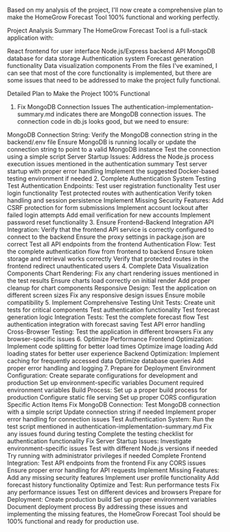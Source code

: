 Based on my analysis of the project, I'll now create a comprehensive plan to make the HomeGrow Forecast Tool 100% functional and working perfectly.

Project Analysis Summary
The HomeGrow Forecast Tool is a full-stack application with:

React frontend for user interface
Node.js/Express backend API
MongoDB database for data storage
Authentication system
Forecast generation functionality
Data visualization components
From the files I've examined, I can see that most of the core functionality is implemented, but there are some issues that need to be addressed to make the project fully functional.

Detailed Plan to Make the Project 100% Functional
1. Fix MongoDB Connection Issues
The authentication-implementation-summary.md indicates there are MongoDB connection issues. The connection code in db.js looks good, but we need to ensure:

MongoDB Connection String:
Verify the MongoDB connection string in the backend/.env file
Ensure MongoDB is running locally or update the connection string to point to a valid MongoDB instance
Test the connection using a simple script
Server Startup Issues:
Address the Node.js process execution issues mentioned in the authentication summary
Test server startup with proper error handling
Implement the suggested Docker-based testing environment if needed
2. Complete Authentication System Testing
Test Authentication Endpoints:
Test user registration functionality
Test user login functionality
Test protected routes with authentication
Verify token handling and session persistence
Implement Missing Security Features:
Add CSRF protection for form submissions
Implement account lockout after failed login attempts
Add email verification for new accounts
Implement password reset functionality
3. Ensure Frontend-Backend Integration
API Integration:
Verify that the frontend API service is correctly configured to connect to the backend
Ensure the proxy settings in package.json are correct
Test all API endpoints from the frontend
Authentication Flow:
Test the complete authentication flow from frontend to backend
Ensure token storage and retrieval works correctly
Verify that protected routes in the frontend redirect unauthenticated users
4. Complete Data Visualization Components
Chart Rendering:
Fix any chart rendering issues mentioned in the test results
Ensure charts load correctly on initial render
Add proper cleanup for chart components
Responsive Design:
Test the application on different screen sizes
Fix any responsive design issues
Ensure mobile compatibility
5. Implement Comprehensive Testing
Unit Tests:
Create unit tests for critical components
Test authentication functionality
Test forecast generation logic
Integration Tests:
Test the complete forecast flow
Test authentication integration with forecast saving
Test API error handling
Cross-Browser Testing:
Test the application in different browsers
Fix any browser-specific issues
6. Optimize Performance
Frontend Optimization:
Implement code splitting for better load times
Optimize image loading
Add loading states for better user experience
Backend Optimization:
Implement caching for frequently accessed data
Optimize database queries
Add proper error handling and logging
7. Prepare for Deployment
Environment Configuration:
Create separate configurations for development and production
Set up environment-specific variables
Document required environment variables
Build Process:
Set up a proper build process for production
Configure static file serving
Set up proper CORS configuration
Specific Action Items
Fix MongoDB Connection:
Test MongoDB connection with a simple script
Update connection string if needed
Implement proper error handling for connection issues
Test Authentication System:
Run the test script mentioned in authentication-implementation-summary.md
Fix any issues found during testing
Complete the testing checklist for authentication functionality
Fix Server Startup Issues:
Investigate environment-specific issues
Test with different Node.js versions if needed
Try running with administrator privileges if needed
Complete Frontend Integration:
Test API endpoints from the frontend
Fix any CORS issues
Ensure proper error handling for API requests
Implement Missing Features:
Add any missing security features
Implement user profile functionality
Add forecast history functionality
Optimize and Test:
Run performance tests
Fix any performance issues
Test on different devices and browsers
Prepare for Deployment:
Create production build
Set up proper environment variables
Document deployment process
By addressing these issues and implementing the missing features, the HomeGrow Forecast Tool should be 100% functional and ready for production use.